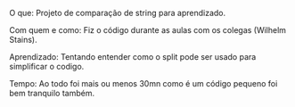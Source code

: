 O que: Projeto de comparação de string para aprendizado.

Com quem e como: Fiz o código durante as aulas com os colegas (Wilhelm Stains).

Aprendizado: Tentando entender como o split pode ser usado para simplificar o codigo.

Tempo: Ao todo foi mais ou menos 30mn como é um código pequeno foi bem tranquilo também.